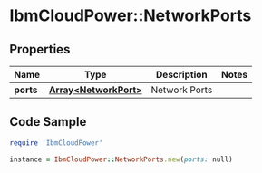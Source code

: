 # IbmCloudPower::NetworkPorts

## Properties

Name | Type | Description | Notes
------------ | ------------- | ------------- | -------------
**ports** | [**Array&lt;NetworkPort&gt;**](NetworkPort.md) | Network Ports | 

## Code Sample

```ruby
require 'IbmCloudPower'

instance = IbmCloudPower::NetworkPorts.new(ports: null)
```


